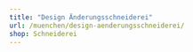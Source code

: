 ```yaml
---
title: "Design Änderungsschneiderei"
url: /muenchen/design-aenderungsschneiderei/
shop: Schneiderei
---
```

